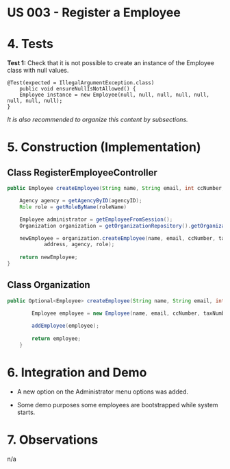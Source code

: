 # US 003 - Register a Employee

# 4. Tests 

**Test 1:** Check that it is not possible to create an instance of the Employee class with null values. 

	@Test(expected = IllegalArgumentException.class)
		public void ensureNullIsNotAllowed() {
		Employee instance = new Employee(null, null, null, null, null, null, null, null);
	}


*It is also recommended to organize this content by subsections.* 

# 5. Construction (Implementation)


## Class RegisterEmployeeController 

```java
public Employee createEmployee(String name, String email, int ccNumber, int taxNumber, String address, String phoneNumber, int AgencyID, String roleName) {

	Agency agency = getAgencyByID(agencyID);
    Role role = getRoleByName(roleName)

	Employee administrator = getEmployeeFromSession();
	Organization organization = getOrganizationRepository().getOrganizationByEmployee(administrator);

	newEmployee = organization.createEmployee(name, email, ccNumber, taxNumber, 
			address, agency, role);
    
	return newEmployee;
}
```


## Class Organization

```java
public Optional<Employee> createEmployee(String name, String email, int ccNumber, int taxNumber, String address, String phoneNumber, Agency agency, Role role)
    
        Employee employee = new Employee(name, email, ccNumber, taxNumber, address, phoneNumber, agent, role);

        addEmployee(employee);
        
        return employee;
    }
```

# 6. Integration and Demo 

* A new option on the Administrator menu options was added.

* Some demo purposes some employees are bootstrapped while system starts.


# 7. Observations

n/a





